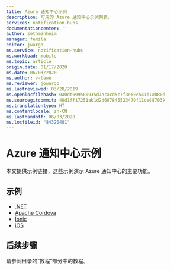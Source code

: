 ```yaml
---
title: Azure 通知中心示例
description: 可用的 Azure 通知中心示例列表。
services: notification-hubs
documentationcenter: ''
author: sethmanheim
manager: femila
editor: jwargo
ms.service: notification-hubs
ms.workload: mobile
ms.topic: article
origin.date: 01/17/2020
ms.date: 06/03/2020
ms.author: v-tawe
ms.reviewer: jowargo
ms.lastreviewed: 03/28/2019
ms.openlocfilehash: 0a0db699580935d7acacd5c7f3e60e541b7a080d
ms.sourcegitcommit: 40d1ff17251ab1d2d607845523470f11ce087039
ms.translationtype: HT
ms.contentlocale: zh-CN
ms.lasthandoff: 06/03/2020
ms.locfileid: "84320481"
---
```

# <a name="azure-notification-hubs-samples"></a>Azure 通知中心示例

本文提供示例链接，这些示例演示 Azure 通知中心的主要功能。

## <a name="samples"></a>示例

<!-- - [Android](https://github.com/Azure/azure-notificationhubs-android/tree/master/samples) -->

- [.NET](https://github.com/Azure/azure-notificationhubs-dotnet/tree/master/Samples)
- [Apache Cordova](https://github.com/Azure/azure-notificationhubs-samples/tree/master/apache-cordova)
- [Ionic](https://github.com/Azure/azure-notificationhubs-samples/tree/master/Ionic)
- [iOS](https://github.com/Azure/azure-notificationhubs-ios/tree/master/Samples)

## <a name="next-steps"></a>后续步骤

请参阅目录的“教程”部分中的教程。